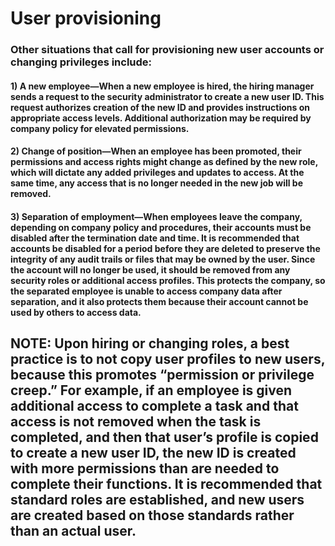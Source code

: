 # User provisioning

### Other situations that call for provisioning new user accounts or changing privileges include: 

#### 1) A new employee—When a new employee is hired, the hiring manager sends a request to the security administrator to create a new user ID. This request authorizes creation of the new ID and provides instructions on appropriate access levels. Additional authorization may be required by company policy for elevated permissions. 

#### 2) Change of position—When an employee has been promoted, their permissions and access rights might change as defined by the new role, which will dictate any added privileges and updates to access. At the same time, any access that is no longer needed in the new job will be removed. 

#### 3) Separation of employment—When employees leave the company, depending on company policy and procedures, their accounts must be disabled after the termination date and time. It is recommended that accounts be disabled for a period before they are deleted to preserve the integrity of any audit trails or files that may be owned by the user. Since the account will no longer be used, it should be removed from any security roles or additional access profiles. This protects the company, so the separated employee is unable to access company data after separation, and it also protects them because their account cannot be used by others to access data.

## NOTE: Upon hiring or changing roles, a best practice is to not copy user profiles to new users, because this promotes “permission or privilege creep.” For example, if an employee is given additional access to complete a task and that access is not removed when the task is completed, and then that user’s profile is copied to create a new user ID, the new ID is created with more permissions than are needed to complete their functions. It is recommended that standard roles are established, and new users are created based on those standards rather than an actual user.

